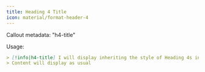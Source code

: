 ```yaml
---
title: Heading 4 Title
icon: material/format-header-4
---
```


Callout metadata: "h4-title"

Usage:
```md
> [!info|h4-title] I will display inheriting the style of Heading 4s in this theme
> Content will display as usual
```